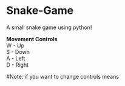 # Snake-Game
A small snake game using python!

**Movement Controls**<br>
W - Up<br>
S - Down<br>
A - Left<br>
D - Right<br>

#Note: if you want to change controls means
